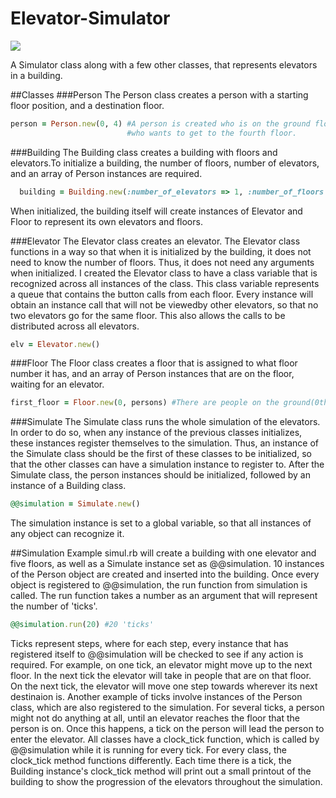 # Elevator-Simulator
<a href="https://codeclimate.com/github/amfer17/Elevator-Simulator"><img src="https://codeclimate.com/github/amfer17/Elevator-Simulator/badges/gpa.svg" /></a>
<br>


A Simulator class along with a few other classes, that represents elevators in a building.

##Classes
###Person
The Person class creates a person with a starting floor position, and a destination floor.

```Ruby
person = Person.new(0, 4) #A person is created who is on the ground floor, 
                          #who wants to get to the fourth floor. 
```

###Building
The Building class creates a building with floors and elevators.To initialize a building, the number of floors, number of elevators, and an array of Person instances are required.
```Ruby
  building = Building.new(:number_of_elevators => 1, :number_of_floors => 5, :persons => persons)
```
When initialized, the building itself will create instances of Elevator and Floor to represent its own elevators and floors.

###Elevator
The Elevator class creates an elevator. The Elevator class functions in a way so that when it is initialized by the building, it does not need to know the number of floors. Thus,
it does not need any arguments when initialized. I created the Elevator class to have a class variable that is recognized across
all instances of the class. This class variable represents a queue that contains the button calls from each floor. Every instance will obtain an instance
call that will not be viewedby other elevators, so that no two elevators go for the same floor. This also allows the calls to be distributed across all
elevators.
```Ruby
elv = Elevator.new()
```

###Floor
The Floor class creates a floor that is assigned to what floor number it has, and an array of Person instances that are on the floor, waiting for
an elevator.
```Ruby
first_floor = Floor.new(0, persons) #There are people on the ground(0th) floor
```
###Simulate
The Simulate class runs the whole simulation of the elevators. In order to do so, when any instance of the previous classes initializes,
these instances register themselves to the simulation. Thus, an instance of the Simulate class should be the first of these classes
to be initialized, so that the other classes can have a simulation instance to register to. After the Simulate class, the person instances
should be initialized, followed by an instance of a Building class.
```Ruby
@@simulation = Simulate.new()
```
The simulation instance is set to a global variable, so that all instances of any object can recognize it.


##Simulation Example
simul.rb will create a building with one elevator and five floors, as well as a Simulate instance set as @@simulation. 10 instances of the Person object are created and 
inserted into the building. Once every object is registered to @@simulation, the run function from simulation is called. The run function
takes a number as an argument that will represent the number of 'ticks'.
```ruby
@@simulation.run(20) #20 'ticks'
```
Ticks represent steps, where for each step, every instance that has registered itself to @@simulation will
be checked to see if any action is required. For example, on one tick, an elevator might move up to the next floor. In the next tick
the elevator will take in people that are on that floor. On the next tick, the elevator will move one step towards wherever its 
next destinaion is. Another example of ticks involve instances of the Person class, which are also registered to the simulation. For several ticks,
a person might not do anything at all, until an elevator reaches the floor that the person is on. Once this happens, a tick on
the person will lead the person to enter the elevator. All classes have a clock_tick function, which is called by @@simulation while
it is running for every tick. For every class, the clock_tick method functions differently. Each time there is a tick, 
the Building instance's clock_tick method will print out a small printout of the building to show the progression of the elevators
throughout the simulation.
